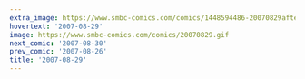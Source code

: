 ```yaml
---
extra_image: https://www.smbc-comics.com/comics/1448594486-20070829after.png
hovertext: '2007-08-29'
image: https://www.smbc-comics.com/comics/20070829.gif
next_comic: '2007-08-30'
prev_comic: '2007-08-26'
title: '2007-08-29'
---
```


